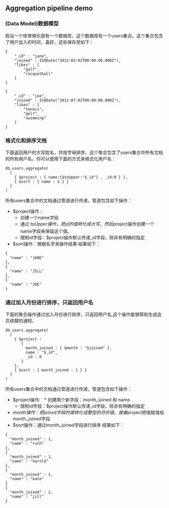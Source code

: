 ## Aggregation pipeline demo
### (Data Model)数据模型
假设一个体育俱乐部有一个数据库，这个数据库有一个users集合。这个集合包含了用户加入的时间，喜好，这些保存至如下：
```
{
    "_id" : "jane",
    "joined" : ISODate("2011-03-02T00:00:00.000Z"),
    "likes" : [ 
        "golf", 
        "racquetball"
    ]
}

{
    "_id" : "joe",
    "joined" : ISODate("2012-07-02T00:00:00.000Z"),
    "likes" : [ 
        "tennis", 
        "golf", 
        "swimming"
    ]
}
```
### 格式化和排序文档
下面返回用户的大写姓名，并按字母排序，这个聚合包含了users集合中所有文档的所有用户名，你可以使用下面的方式来格式化用户名：
```
db.users.aggregate(
  [
    { $project : { name:{$toUpper:"$_id"} , _id:0 } },
    { $sort : { name : 1 } }
  ]
)
```
所有users集合中的文档通过管道进行传递，管道包含如下操作：
*  $project操作：
   * 创建一个name字段
   * 通过 $toUpper操作，把_id的值转化成大写，然后$project操作创建一个name字段来保留这个值。
   * 限制id字段：$project操作默认传递_id字段，除非有明确的指定
* $sort操作：根据名字来操作结果
结果如下：
```
{
  "name" : "JANE"
},
{
  "name" : "JILL"
},
{
  "name" : "JOE"
}
```
### 通过加入月份进行排序，只返回用户名
下面的聚合操作通过加入月份进行排序，只返回用户名,这个操作能够帮助生成会员续期的通知。
```
db.users.aggregate(
  [
    { $project :
       {
         month_joined : { $month : "$joined" },
         name : "$_id",
         _id : 0
       }
    },
    { $sort : { month_joined : 1 } }
  ]
)
```
所有users集合中的文档通过管道进行传递，管道包含如下操作：
*  $project操作:
   * 创建两个新字段：month_joined 和 name
   * 限制id字段：$project操作默认传递_id字段，除非有明确的指定
* $month操作：把joined字段的值转化成整型的月份值，接着$project把值赋值给month_joined字段
* $sort操作：通过month_joined字段进行排序
结果如下：
```
{
  "month_joined" : 1,
  "name" : "ruth"
},
{
  "month_joined" : 1,
  "name" : "harold"
},
{
  "month_joined" : 1,
  "name" : "kate"
}
{
  "month_joined" : 2,
  "name" : "jill"
}
```
